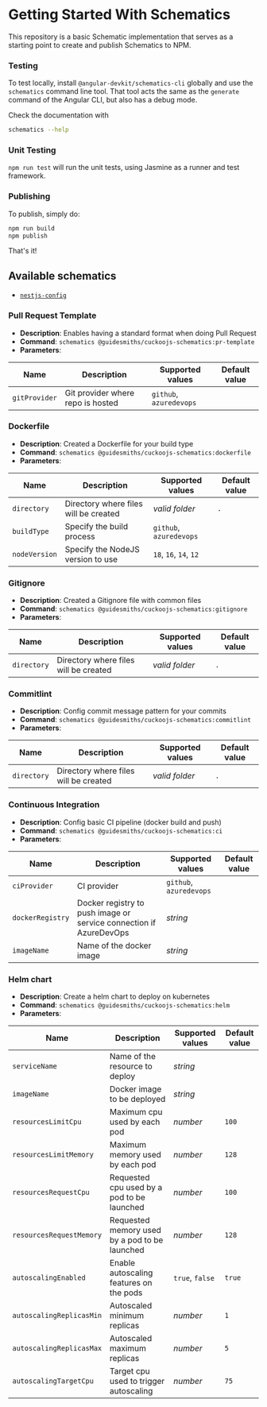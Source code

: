 # Getting Started With Schematics

This repository is a basic Schematic implementation that serves as a starting point to create and publish Schematics to NPM.

### Testing

To test locally, install `@angular-devkit/schematics-cli` globally and use the `schematics` command line tool. That tool acts the same as the `generate` command of the Angular CLI, but also has a debug mode.

Check the documentation with

```bash
schematics --help
```

### Unit Testing

`npm run test` will run the unit tests, using Jasmine as a runner and test framework.

### Publishing

To publish, simply do:

```bash
npm run build
npm publish
```

That's it!

## Available schematics

- [`nestjs-config`](./src/nestjs-config/README.md)

### Pull Request Template

* **Description**: Enables having a standard format when doing Pull Request
* **Command**: `schematics @guidesmiths/cuckoojs-schematics:pr-template`
* **Parameters**:

| Name        | Description                       | Supported values        | Default value  |
|-------------|-----------------------------------|-------------------------|----------------|
| `gitProvider` | Git provider where repo is hosted | `github`, `azuredevops` | |


### Dockerfile

* **Description**: Created a Dockerfile for your build type
* **Command**: `schematics @guidesmiths/cuckoojs-schematics:dockerfile`
* **Parameters**:

| Name          | Description                           | Supported values        | Default value | 
|---------------|---------------------------------------|-------------------------|---------------|
| `directory`   | Directory where files will be created | *valid folder*          | `.` |
| `buildType`   | Specify the build process             | `github`, `azuredevops` | |
| `nodeVersion` | Specify the NodeJS version to use     | `18`, `16`, `14`, `12`  | |

### Gitignore

* **Description**: Created a Gitignore file with common files
* **Command**: `schematics @guidesmiths/cuckoojs-schematics:gitignore`
* **Parameters**:

| Name          | Description                           | Supported values        | Default value | 
|---------------|---------------------------------------|-------------------------|---------------|
| `directory`   | Directory where files will be created | *valid folder*          | `.` |

### Commitlint

* **Description**: Config commit message pattern for your commits
* **Command**: `schematics @guidesmiths/cuckoojs-schematics:commitlint`
* **Parameters**:

| Name          | Description                           | Supported values        | Default value | 
|---------------|---------------------------------------|-------------------------|---------------|
| `directory`   | Directory where files will be created | *valid folder*          | `.` |

### Continuous Integration

* **Description**: Config basic CI pipeline (docker build and push)
* **Command**: `schematics @guidesmiths/cuckoojs-schematics:ci`
* **Parameters**:

| Name             | Description                                                | Supported values        | Default value | 
|------------------|------------------------------------------------------------|-------------------------|------|
| `ciProvider`     | CI provider                                                | `github`, `azuredevops` |  |
| `dockerRegistry` | Docker registry to push image or service connection if AzureDevOps | *string*                |  |
| `imageName`      | Name of the docker image                                   | *string*                |  |

### Helm chart

* **Description**: Create a helm chart to deploy on kubernetes
* **Command**: `schematics @guidesmiths/cuckoojs-schematics:helm`
* **Parameters**:

| Name          | Description                                   | Supported values | Default value | 
|---------------|-----------------------------------------------|------------------|---------------|
| `serviceName` | Name of the resource to deploy                | *string*         |               |
| `imageName`   | Docker image to be deployed                   | *string*         |               |
| `resourcesLimitCpu`   | Maximum cpu used by each pod                  | *number*         | `100`         |
| `resourcesLimitMemory`   | Maximum memory used by each pod               | *number*         | `128`         |
| `resourcesRequestCpu`   | Requested cpu used by a pod to be launched    | *number*         | `100`         |
| `resourcesRequestMemory`   | Requested memory used by a pod to be launched | *number*         | `128`         |
| `autoscalingEnabled`   | Enable autoscaling features on the pods       | `true`, `false`  | `true`        |
| `autoscalingReplicasMin`   | Autoscaled minimum replicas                   | *number*         | `1`           |
| `autoscalingReplicasMax`   | Autoscaled maximum replicas                   | *number*         | `5`           |
| `autoscalingTargetCpu`   | Target cpu used to trigger autoscaling        | *number*         | `75`          |
